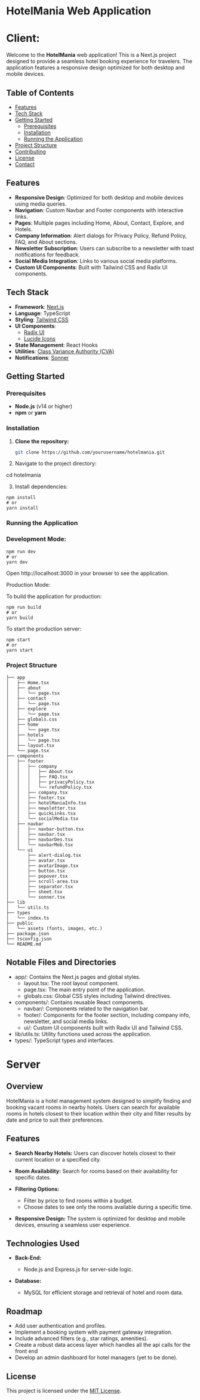 # HotelMania Web Application

# Client:
Welcome to the **HotelMania** web application! This is a Next.js project designed to provide a seamless hotel booking experience for travelers. The application features a responsive design optimized for both desktop and mobile devices.

## Table of Contents

- [Features](#features)
- [Tech Stack](#tech-stack)
- [Getting Started](#getting-started)
  - [Prerequisites](#prerequisites)
  - [Installation](#installation)
  - [Running the Application](#running-the-application)
- [Project Structure](#project-structure)
- [Contributing](#contributing)
- [License](#license)
- [Contact](#contact)

## Features

- **Responsive Design**: Optimized for both desktop and mobile devices using media queries.
- **Navigation**: Custom Navbar and Footer components with interactive links.
- **Pages**: Multiple pages including Home, About, Contact, Explore, and Hotels.
- **Company Information**: Alert dialogs for Privacy Policy, Refund Policy, FAQ, and About sections.
- **Newsletter Subscription**: Users can subscribe to a newsletter with toast notifications for feedback.
- **Social Media Integration**: Links to various social media platforms.
- **Custom UI Components**: Built with Tailwind CSS and Radix UI components.

## Tech Stack

- **Framework**: [Next.js](https://nextjs.org/)
- **Language**: TypeScript
- **Styling**: [Tailwind CSS](https://tailwindcss.com/)
- **UI Components**:
  - [Radix UI](https://www.radix-ui.com/)
  - [Lucide Icons](https://lucide.dev/)
- **State Management**: React Hooks
- **Utilities**: [Class Variance Authority (CVA)](https://cva.style/)
- **Notifications**: [Sonner](https://github.com/emilkowalski/sonner)

## Getting Started

### Prerequisites

- **Node.js** (v14 or higher)
- **npm** or **yarn**

### Installation

1. **Clone the repository:**

   ```bash
   git clone https://github.com/yourusername/hotelmania.git


2. Navigate to the project directory:

cd hotelmania

3. Install dependencies:
```
npm install
# or
yarn install
```

### Running the Application
### Development Mode:

```
npm run dev
# or
yarn dev
```


Open http://localhost:3000 in your browser to see the application.

Production Mode:

To build the application for production:
```
npm run build
# or
yarn build
```

To start the production server:
```
npm start
# or
yarn start
```
### Project Structure
```
├── app
│   ├── Home.tsx
│   ├── about
│   │   └── page.tsx
│   ├── contact
│   │   └── page.tsx
│   ├── explore
│   │   └── page.tsx
│   ├── globals.css
│   ├── home
│   │   └── page.tsx
│   ├── hotels
│   │   └── page.tsx
│   ├── layout.tsx
│   └── page.tsx
├── components
│   ├── footer
│   │   ├── company
│   │   │   ├── About.tsx
│   │   │   ├── FAQ.tsx
│   │   │   ├── privacyPolicy.tsx
│   │   │   └── refundPolicy.tsx
│   │   ├── company.tsx
│   │   ├── footer.tsx
│   │   ├── hotelManiaInfo.tsx
│   │   ├── newsletter.tsx
│   │   ├── quickLinks.tsx
│   │   └── socialMedia.tsx
│   ├── navbar
│   │   ├── navbar-button.tsx
│   │   ├── navbar.tsx
│   │   ├── navbarDes.tsx
│   │   └── navbarMob.tsx
│   └── ui
│       ├── alert-dialog.tsx
│       ├── avatar.tsx
│       ├── avatarImage.tsx
│       ├── button.tsx
│       ├── popover.tsx
│       ├── scroll-area.tsx
│       ├── separator.tsx
│       ├── sheet.tsx
│       └── sonner.tsx
├── lib
│   └── utils.ts
├── types
│   └── index.ts
├── public
│   └── assets (fonts, images, etc.)
├── package.json
├── tsconfig.json
└── README.md
```
## Notable Files and Directories

- app/: Contains the Next.js pages and global styles.
  - layout.tsx: The root layout component.
  - page.tsx: The main entry point of the application.
  - globals.css: Global CSS styles including Tailwind directives.
- components/: Contains reusable React components.
  - navbar/: Components related to the navigation bar.
  - footer/: Components for the footer section, including company info, newsletter, and social media links.
  - ui/: Custom UI components built with Radix UI and Tailwind CSS.
- lib/utils.ts: Utility functions used across the application.
- types/: TypeScript types and interfaces.

# Server

## Overview
HotelMania is a hotel management system designed to simplify finding and booking vacant rooms in nearby hotels. Users can search for available rooms in hotels closest to their location within their city and filter results by date and price to suit their preferences.

## Features
- **Search Nearby Hotels:**
  Users can discover hotels closest to their current location or a specified city.

- **Room Availability:**
  Search for rooms based on their availability for specific dates.

- **Filtering Options:**
  - Filter by price to find rooms within a budget.
  - Choose dates to see only the rooms available during a specific time.

- **Responsive Design:**
  The system is optimized for desktop and mobile devices, ensuring a seamless user experience.

## Technologies Used
- **Back-End:**
  - Node.js and Express.js for server-side logic.

- **Database:**
  - MySQL for efficient storage and retrieval of hotel and room data.

## Roadmap
- Add user authentication and profiles.
- Implement a booking system with payment gateway integration.
- Include advanced filters (e.g., star ratings, amenities).
- Create a robust data access layer which handles all the api calls for the front end
- Develop an admin dashboard for hotel managers (yet to be done).

## License
This project is licensed under the [MIT License](LICENSE).
